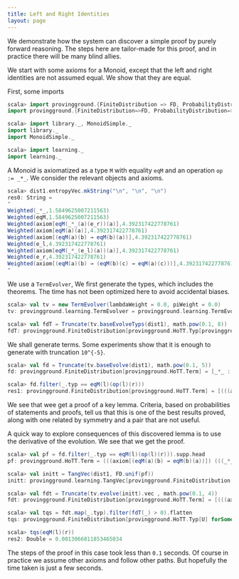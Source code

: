 ```yaml
---
title: Left and Right Identities
layout: page
---
```


We demonstrate how the system can discover a simple proof by purely forward reasoning. The steps here are tailor-made for this proof,
and in practice there will be many blind allies.

We start with some axioms for a Monoid, except that the left and right identities are not assumed equal. We show that they are equal.

First, some imports

```scala
scala> import provingground.{FiniteDistribution => FD, ProbabilityDistribution => PD, _}
import provingground.{FiniteDistribution=>FD, ProbabilityDistribution=>PD, _}

scala> import library._, MonoidSimple._
import library._
import MonoidSimple._

scala> import learning._
import learning._
```

A Monoid is axiomatized as a type `M` with equality `eqM` and an operation `op := _*_`. We consider the relevant objects and axioms.

```scala
scala> dist1.entropyVec.mkString("\n", "\n", "\n")
res0: String =
"
Weighted(_*_,1.5849625007211563)
Weighted(eqM,1.5849625007211563)
Weighted(axiom[eqM(_*_(a)(e_r))(a)],4.392317422778761)
Weighted(axiom[eqM(a)(a)],4.392317422778761)
Weighted(axiom[(eqM(a)(b) → eqM(b)(a))],4.392317422778761)
Weighted(e_l,4.392317422778761)
Weighted(axiom[eqM(_*_(e_l)(a))(a)],4.392317422778761)
Weighted(e_r,4.392317422778761)
Weighted(axiom[(eqM(a)(b) → (eqM(b)(c) → eqM(a)(c)))],4.392317422778761)
"
```

We use a `TermEvolver`, We first generate the types, which includes the theorems.
The time has not been optimized here to avoid accidental biases.
```scala
scala> val tv = new TermEvolver(lambdaWeight = 0.0, piWeight = 0.0)
tv: provingground.learning.TermEvolver = provingground.learning.TermEvolver@78e1cfda

scala> val fdT = Truncate(tv.baseEvolveTyps(dist1), math.pow(0.1, 8))
fdT: provingground.FiniteDistribution[provingground.HoTT.Typ[provingground.HoTT.Term]] = [((eqM) (e_l)) (e_l) : 0.16770029826173277, ((eqM) (e_r)) (e_r) : 0.16770029826173272, ((eqM) (e_r)) (e_l) : 0.16770029826173272, ((eqM) (e_l)) (e_r) : 0.16770029826173272, ((eqM) (e_r)) (((_*_) (e_r)) (e_r)) : 0.01811765815858783, ((eqM) (e_r)) (((_*_) (e_l)) (e_r)) : 0.018117658158587832, ((eqM) (e_l)) (((_*_) (e_r)) (e_r)) : 0.01811765815858783, ((eqM) (e_r)) (((_*_) (e_r)) (e_l)) : 0.018117658158587832, ((eqM) (e_r)) (((_*_) (e_l)) (e_l)) : 0.018117658158587832, ((eqM) (e_l)) (((_*_) (e_l)) (e_l)) : 0.01811765815858783, ((eqM) (e_l)) (((_*_) (e_l)) (e_r)) : 0.018117658158587832, ((eqM) (e_l)) (((_*_) (e_r)) (e_l)) : 0.01811765815858783, ((eqM) (((_*_) (e_l)) (e_r))) (e_...
```

We shall generate terms. Some experiments show that it is enough to generate with truncation `10^{-5}`.
```scala
scala> val fd = Truncate(tv.baseEvolve(dist1), math.pow(0.1, 5))
fd: provingground.FiniteDistribution[provingground.HoTT.Term] = [_*_ : 0.27, eqM : 0.27, axiom[eqM(_*_(a)(e_r))(a)] : 0.03857142857142857, axiom[eqM(a)(a)] : 0.03857142857142857, axiom[(eqM(a)(b) → eqM(b)(a))] : 0.03857142857142857, e_l : 0.03857142857142857, axiom[eqM(_*_(e_l)(a))(a)] : 0.03857142857142857, e_r : 0.03857142857142857, axiom[(eqM(a)(b) → (eqM(b)(c) → eqM(a)(c)))] : 0.03857142857142857, (eqM) (e_r) : 0.026428977882084353, (_*_) (e_l) : 0.026428977882084353, (_*_) (e_r) : 0.026428977882084353, (eqM) (e_l) : 0.026428977882084353, (axiom[(eqM(a)(b) → eqM(b)(a))]) (e_r) : 0.003940271597629893, (axiom[eqM(_*_(e_l)(a))(a)]) (e_l) : 0.003940271597629893, (axiom[(eqM(a)(b) → (eqM(b)(c) → eqM(a)(...

scala> fd.filter(_.typ == eqM(l)(op(l)(r)))
res1: provingground.FiniteDistribution[provingground.HoTT.Term] = [(((axiom[(eqM(a)(b) → eqM(b)(a))]) (((_*_) (e_l)) (e_r))) (e_l)) ((axiom[eqM(_*_(a)(e_r))(a)]) (e_l)) : 2.492918527842087E-4]
```
We see that wee get a proof of a key lemma. Criteria, based on probabilities of statements and proofs,
tell us that this is one of the best results proved, along with one related by symmetry and a pair that are not useful.

A quick way to explore consequences of this discovered lemma is to use the derivative of the evolution.
We see that we get the proof.
```scala
scala> val pf = fd.filter(_.typ == eqM(l)(op(l)(r))).supp.head
pf: provingground.HoTT.Term = (((axiom[(eqM(a)(b) → eqM(b)(a))]) (((_*_) (e_l)) (e_r))) (e_l)) ((axiom[eqM(_*_(a)(e_r))(a)]) (e_l))

scala> val initt = TangVec(dist1, FD.unif(pf))
initt: provingground.learning.TangVec[provingground.FiniteDistribution[provingground.HoTT.Term]] = TangVec([eqM : 0.2857142857142857, _*_ : 0.2857142857142857, e_l : 0.047619047619047616, e_r : 0.047619047619047616, _*_ : 0.047619047619047616, eqM : 0.047619047619047616, axiom[eqM(a)(a)] : 0.047619047619047616, axiom[(eqM(a)(b) → eqM(b)(a))] : 0.047619047619047616, axiom[(eqM(a)(b) → (eqM(b)(c) → eqM(a)(c)))] : 0.047619047619047616, axiom[eqM(_*_(e_l)(a))(a)] : 0.047619047619047616, axiom[eqM(_*_(a)(e_r))(a)] : 0.047619047619047616],[(((axiom[(eqM(a)(b) → eqM(b)(a))]) (((_*_) (e_l)) (e_r))) (e_l)) ((axiom[eqM(_*_(a)(e_r))(a)]) (e_l)) : 1.0])

scala> val fdt = Truncate(tv.evolve(initt).vec , math.pow(0.1, 4))
fdt: provingground.FiniteDistribution[provingground.HoTT.Term] = [(((axiom[(eqM(a)(b) → eqM(b)(a))]) (((_*_) (e_l)) (e_r))) (e_l)) ((axiom[eqM(_*_(a)(e_r))(a)]) (e_l)) : 0.81, ((((axiom[(eqM(a)(b) → (eqM(b)(c) → eqM(a)(c)))]) (e_l)) (((_*_) (e_l)) (e_r))) (e_l)) ((((axiom[(eqM(a)(b) → eqM(b)(a))]) (((_*_) (e_l)) (e_r))) (e_l)) ((axiom[eqM(_*_(a)(e_r))(a)]) (e_l))) : 0.06628023644707162, ((((axiom[(eqM(a)(b) → (eqM(b)(c) → eqM(a)(c)))]) (e_l)) (((_*_) (e_l)) (e_r))) (e_r)) ((((axiom[(eqM(a)(b) → eqM(b)(a))]) (((_*_) (e_l)) (e_r))) (e_l)) ((axiom[eqM(_*_(a)(e_r))(a)]) (e_l))) : 0.06628023644707162, ($kusvq :  M) ↦ (((((axiom[(eqM(a)(b) → (eqM(b)(c) → eqM(a)(c)))]) (e_l)) (((...

scala> val tqs = fdt.map(_.typ).filter(fdT(_) > 0).flatten
tqs: provingground.FiniteDistribution[provingground.HoTT.Typ[U] forSome { type U >: x$1.type <: provingground.HoTT.Term with provingground.HoTT.Subs[U]; val x$1: provingground.HoTT.Term }] = [((eqM) (e_l)) (((_*_) (e_l)) (e_r)) : 0.8113066811853465, ((eqM) (((_*_) (e_l)) (e_r))) (e_l) : 0.025244354566902594, ((eqM) (e_l)) (e_l) : 0.0013066811853465034, ((eqM) (e_l)) (e_r) : 0.0013066811853465034]

scala> tqs(eqM(l)(r))
res2: Double = 0.0013066811853465034
```

The steps of the proof in this case took less than `0.1` seconds. Of course in practice we assume other axioms and follow other paths.
But hopefully the time taken is just a few seconds.
